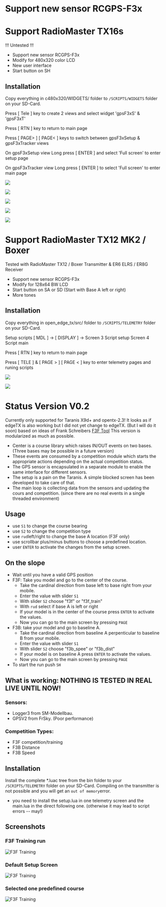 # Support new sensor RCGPS-F3x
# Support RadioMaster TX16s
!!! Untested !!!
- Support new sensor RCGPS-F3x
- Modify for 480x320 color LCD
- New user interface
- Start button on SH 

## Installation
Copy everything in c480x320/WIDGETS/ folder to `/SCRIPTS/WIDGETS` folder on your SD-Card.

Press [ Tele ] key to create 2 views and select widget 'gpsF3xS' & 'gpsF3xT'

Press [ RTN ] key to return to main page

Press [ PAGE> ] [ PAGE< ] keys to switch between gpsF3xSetup & gpsF3xTracker views

On gpsF3xSetup view Long press [ ENTER ] and select 'Full screen' to enter setup page

On gpsF3xTracker view Long press [ ENTER ] to select 'Full screen' to enter main page

![](https://github.com/gigijoe/gpsF3XTracker/blob/main/media/screenshot_tx16s_25-03-13_18-40-09.png)

![](https://github.com/gigijoe/gpsF3XTracker/blob/main/media/screenshot_tx16s_25-03-13_18-40-13.png)

![](https://github.com/gigijoe/gpsF3XTracker/blob/main/media/screenshot_tx16s_25-03-13_18-40-22.png)

![](https://github.com/gigijoe/gpsF3XTracker/blob/main/media/screenshot_tx16s_25-03-16_00-29-24.png)

![](https://github.com/gigijoe/gpsF3XTracker/blob/main/media/screenshot_tx16s_25-03-15_23-59-36.png)

# Support RadioMaster TX12 MK2 / Boxer
Tested with RadioMaster TX12 / Boxer Transmitter & ER6 ELRS / ER8G Receiver
- Support new sensor RCGPS-F3x
- Modify for 128x64 BW LCD
- Start button on SA or SD (Start with Base A left or right)
- More tones

## Installation
Copy everything in open_edge_tx/src/ folder to `/SCRIPTS/TELEMETRY` folder on your SD-Card.

Setup scripts 
[ MDL ] -> [ DISPLAY ] ->
Screen 3 Script setup
Screen 4 Script main

Press [ RTN ] key to return to main page 

Press [ TELE ] & [ PAGE > ] [ PAGE < ] key to enter telemetry pages and runing scripts

![](https://github.com/gigijoe/gpsF3XTracker/blob/main/media/Screenshot%20from%202024-12-02%2014-20-44.png)

![](https://github.com/gigijoe/gpsF3XTracker/blob/main/media/Screenshot%20from%202024-12-02%2014-21-01.png)

# Status Version V0.2
Currently only supported for Taranis X9d+ and opentx-2.3!
It looks as if edgeTX is also working but I did not yet change to edgeTX. (But I will do it soon)
based on ideas of Frank Schreibers [F3F Tool](https://github.com/frank-sc/F3F-Tool-V1)
This version is modularized as much as possible. 
- Center is a course library which raises IN/OUT events on two bases. (Three bases may be possible in a future version)
- These events are consumed by a competition module which starts the appropriate actions depending on the actual competition status.
- The GPS sensor is encapsulated in a separate module to enable the same interface for different sensors.
- The setup is a pain on the Taranis. A simple blocked screen has been developed to take care of that.
- The main loop is collecting data from the sensors and updating the cours and competition. (since there are no real events in a single threaded environment) 

## Usage 
- use `S1` to change the course bearing
- use `S2` to change the competition type
- use `rud`left/right to change the base A location (F3F only)
- use scrollbar plus/minus buttons to choose a predefined location.
- user `ENTER` to activate the changes from the setup screen.

## On the slope
 - Wait until you have a valid GPS position
 - F3F: Take you model and go to the center of the course.
   - Take the cardinal direction from base left to base right from your mobile.
   - Enter the value with slider `S1`
   - With slider `S2` choose "f3f" or "f3f_train"
   - With `rud` select if base A is left or right
   - If your model is in the center of the course press `ENTER` to activate the values.
   - Now you can go to the main screen by pressing `PAGE`
 - F3B: take your model and go to baseline A.
   - Take the cardinal direction from baseline A perpenticular to baseline B from your mobile.
   - Enter the value with slider `S1`
   - With slider `S2` choose "f3b_spee" or "f3b_dist"
   - If your model is on baseline A press `ENTER` to activate the values.
   - Now you can go to the main screen by pressing `PAGE`
 - To start the run push `SH`
 
## What is working: NOTHING IS TESTED IN REAL LIVE UNTIL NOW!
### Sensors:
 - Logger3 from SM-Modellbau.
 - GPSV2 from FrSky. (Poor performance)

### Competition Types:
- F3F competition/training
- F3B Distance
- F3B Speed

## Installation
Install the complete *.luac tree from the bin folder to your `/SCRIPTS/TELEMETRY` folder on your SD-Card.
Compiling on the transmitter is not possible and you will get an `out of memory`error.
- you need to install the setup.lua in one telemetry screen and the main.lua in the direct following one. (otherwise it may lead to script errors -- may!)

## Screenshots
### F3F Training run
![F3F Training](https://www.rc-network.de/attachments/screenshot-2024-04-27-at-21-35-52-png.12688878)

### Default Setup Screen
![F3F Training](https://www.rc-network.de/attachments/screenshot-2024-04-27-at-21-44-11-png.12688876)

### Selected one predefined course
![F3F Training](https://www.rc-network.de/attachments/screenshot-2024-04-27-at-21-36-57-png.12688871)




